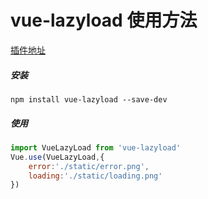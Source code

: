 # vue-lazyload 使用方法

[插件地址](https://github.com/hilongjw/vue-lazyload)

##### 安装

```
npm install vue-lazyload --save-dev
```

##### 使用

```js
import VueLazyLoad from 'vue-lazyload'
Vue.use(VueLazyLoad,{
    error:'./static/error.png',
    loading:'./static/loading.png'
})
```